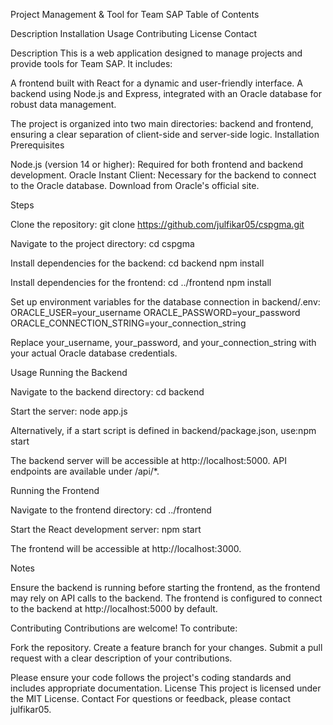 Project Management & Tool for Team SAP
Table of Contents

Description
Installation
Usage
Contributing
License
Contact

Description
This is a web application designed to manage projects and provide tools for Team SAP. It includes:

A frontend built with React for a dynamic and user-friendly interface.
A backend using Node.js and Express, integrated with an Oracle database for robust data management.

The project is organized into two main directories: backend and frontend, ensuring a clear separation of client-side and server-side logic.
Installation
Prerequisites

Node.js (version 14 or higher): Required for both frontend and backend development.
Oracle Instant Client: Necessary for the backend to connect to the Oracle database. Download from Oracle's official site.

Steps

Clone the repository:
git clone https://github.com/julfikar05/cspgma.git


Navigate to the project directory:
cd cspgma


Install dependencies for the backend:
cd backend
npm install


Install dependencies for the frontend:
cd ../frontend
npm install


Set up environment variables for the database connection in backend/.env:
ORACLE_USER=your_username
ORACLE_PASSWORD=your_password
ORACLE_CONNECTION_STRING=your_connection_string


Replace your_username, your_password, and your_connection_string with your actual Oracle database credentials.



Usage
Running the Backend

Navigate to the backend directory:
cd backend


Start the server:
node app.js


Alternatively, if a start script is defined in backend/package.json, use:npm start



The backend server will be accessible at http://localhost:5000. API endpoints are available under /api/*.


Running the Frontend

Navigate to the frontend directory:
cd ../frontend


Start the React development server:
npm start

The frontend will be accessible at http://localhost:3000.


Notes

Ensure the backend is running before starting the frontend, as the frontend may rely on API calls to the backend.
The frontend is configured to connect to the backend at http://localhost:5000 by default.

Contributing
Contributions are welcome! To contribute:

Fork the repository.
Create a feature branch for your changes.
Submit a pull request with a clear description of your contributions.

Please ensure your code follows the project's coding standards and includes appropriate documentation.
License
This project is licensed under the MIT License.
Contact
For questions or feedback, please contact julfikar05.
